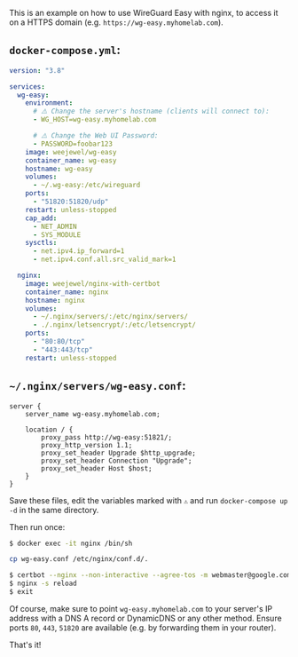 This is an example on how to use WireGuard Easy with nginx, to access it on a HTTPS domain (e.g. `https://wg-easy.myhomelab.com`).

## `docker-compose.yml`:

```yaml
version: "3.8"

services:
  wg-easy:
    environment:
      # ⚠️ Change the server's hostname (clients will connect to):
      - WG_HOST=wg-easy.myhomelab.com

      # ⚠️ Change the Web UI Password:
      - PASSWORD=foobar123
    image: weejewel/wg-easy
    container_name: wg-easy
    hostname: wg-easy
    volumes:
      - ~/.wg-easy:/etc/wireguard
    ports:
      - "51820:51820/udp"
    restart: unless-stopped
    cap_add:
      - NET_ADMIN
      - SYS_MODULE
    sysctls:
      - net.ipv4.ip_forward=1
      - net.ipv4.conf.all.src_valid_mark=1

  nginx:
    image: weejewel/nginx-with-certbot
    container_name: nginx
    hostname: nginx
    volumes:
      - ~/.nginx/servers/:/etc/nginx/servers/
      - ./.nginx/letsencrypt/:/etc/letsencrypt/
    ports:
      - "80:80/tcp"
      - "443:443/tcp"
    restart: unless-stopped
```

## `~/.nginx/servers/wg-easy.conf`:

```
server {
    server_name wg-easy.myhomelab.com;

    location / {
        proxy_pass http://wg-easy:51821/;
        proxy_http_version 1.1;
        proxy_set_header Upgrade $http_upgrade;
        proxy_set_header Connection "Upgrade";
        proxy_set_header Host $host;
    }
}
```

Save these files, edit the variables marked with `⚠️` and run `docker-compose up -d` in the same directory.

Then run once:

```bash
$ docker exec -it nginx /bin/sh

cp wg-easy.conf /etc/nginx/conf.d/.

$ certbot --nginx --non-interactive --agree-tos -m webmaster@google.com -d ⚠️wg-easy.myhomelab.com
$ nginx -s reload
$ exit
```

Of course, make sure to point `wg-easy.myhomelab.com` to your server's IP address with a DNS A record or DynamicDNS or any other method. Ensure ports `80`, `443`, `51820` are available (e.g. by forwarding them in your router).

That's it!